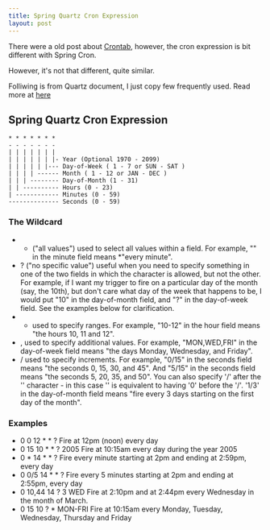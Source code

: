 ```yaml
---
title: Spring Quartz Cron Expression
layout: post
---
```


There were a old post about [Crontab](http://villim.github.io/cron-and-launchd), however, the cron expression is bit different with Spring Cron. 

However, it's not that different, quite similar.

Folliwing is from Quartz document, I just copy few frequently used. Read more at [here](http://www.quartz-scheduler.org/documentation/quartz-1.x/tutorials/crontrigger)

## Spring Quartz Cron Expression

```
* * * * * * *
- - - - - - -
| | | | | | |
| | | | | | |- Year (Optional 1970 - 2099) 
| | | | | |--- Day-of-Week ( 1 - 7 or SUN - SAT )
| | | | ------ Month ( 1 - 12 or JAN - DEC )
| | | -------- Day-of-Month (1 - 31)
| | ---------- Hours (0 - 23)
| ------------ Minutes (0 - 59)
-------------- Seconds (0 - 59)
```

### The Wildcard

* * ("all values")  used to select all values within a field. For example, "" in the minute field means *"every minute".
* ? ("no specific value")  useful when you need to specify something in one of the two fields in which the character is allowed, but not the other. For example, if I want my trigger to fire on a particular day of the month (say, the 10th), but don't care what day of the week that happens to be, I would put "10" in the day-of-month field, and "?" in the day-of-week field. See the examples below for clarification.
* -  used to specify ranges. For example, "10-12" in the hour field means "the hours 10, 11 and 12".
* ,  used to specify additional values. For example, "MON,WED,FRI" in the day-of-week field means "the days Monday, Wednesday, and Friday".
* /  used to specify increments. For example, "0/15" in the seconds field means "the seconds 0, 15, 30, and 45". And "5/15" in the seconds field means "the seconds 5, 20, 35, and 50". You can also specify '/' after the '' character - in this case '' is equivalent to having '0' before the '/'. '1/3' in the day-of-month field means "fire every 3 days starting on the first day of the month".

### Examples
* 0 0 12 * * ?	Fire at 12pm (noon) every day
* 0 15 10 * * ? 2005	Fire at 10:15am every day during the year 2005
* 0 * 14 * * ?	Fire every minute starting at 2pm and ending at 2:59pm, every day
* 0 0/5 14 * * ?	Fire every 5 minutes starting at 2pm and ending at 2:55pm, every day
* 0 10,44 14 ? 3 WED	Fire at 2:10pm and at 2:44pm every Wednesday in the month of March.
* 0 15 10 ? * MON-FRI	Fire at 10:15am every Monday, Tuesday, Wednesday, Thursday and Friday